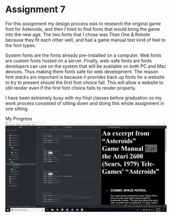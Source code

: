 # Assignment 7

For this assignment my design process was to research the original game font for Asteroids, and then I tried to find fonts that would bring the game into the new age.  The two fonts that I chose was Titan One & Roboto because they fit each other well, and had a game manual text kind of feel to the font types.

System fonts are the fonts already pre-installed on a computer.  Web fonts are custom fonts hosted on a server. Finally, web-safe fonts are fonts developers can use on the system that will be available on both PC and Mac devices.  Thus making them fonts safe for web development.  The reason font stacks are important is because it provides back up fonts for a website to try to present should the first font choice fail.  This will allow a website to still render even if the first font choice fails to render properly.

I have been extremely busy with my final classes before graduation so my work process consisted of sitting down and doing this whole assignment in one sitting.

My Progress ![progress](./images/Assignment-7.png)
